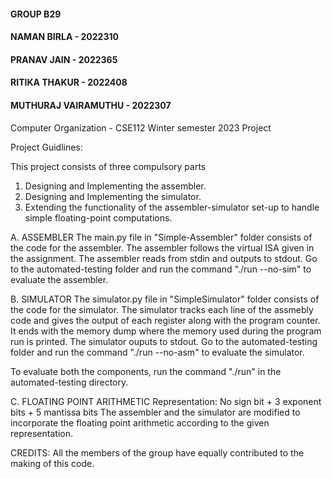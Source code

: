 #### GROUP B29
#### NAMAN BIRLA - 2022310
#### PRANAV JAIN - 2022365
#### RITIKA THAKUR - 2022408
#### MUTHURAJ VAIRAMUTHU - 2022307

Computer Organization - CSE112 Winter semester 2023 Project

Project Guidlines: 

This project consists of three compulsory parts
1. Designing and Implementing the assembler.
2. Designing and Implementing the simulator.
3. Extending the functionality of the assembler-simulator set-up to handle simple floating-point computations.


A. ASSEMBLER
The main.py file in "Simple-Assembler" folder consists of the code for the assembler. The assembler follows the virtual ISA given in the 
assignment.
The assembler reads from stdin and outputs to stdout.
Go to the automated-testing folder and run the command "./run --no-sim" to evaluate the assembler.

B. SIMULATOR
The simulator.py file in "SimpleSimulator" folder consists of the code for the simulator. The simulator tracks each line of the assmebly code and gives the output of each register along with the program counter. It ends with the memory dump where the memory used during the program run is printed.
The simulator ouputs to stdout.
Go to the automated-testing folder and run the command "./run --no-asm" to evaluate the simulator.

To evaluate both the components, run the command "./run" in the automated-testing directory.

C. FLOATING POINT ARITHMETIC
Representation: No sign bit + 3 exponent bits + 5 mantissa bits
The assembler and the simulator are modified to incorporate the floating point arithmetic according to the given representation.



CREDITS:
All the members of the group have equally contributed to the making of this code.